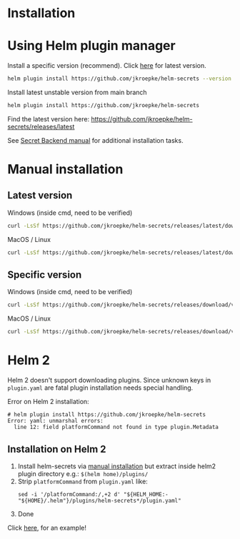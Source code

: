 # Installation

# Using Helm plugin manager

Install a specific version (recommend). Click [here](https://github.com/jkroepke/helm-secrets/releases/latest) for latest version.
```bash
helm plugin install https://github.com/jkroepke/helm-secrets --version v4.4.2
```

Install latest unstable version from main branch
```bash
helm plugin install https://github.com/jkroepke/helm-secrets
```

Find the latest version here: https://github.com/jkroepke/helm-secrets/releases/latest

See [Secret Backend manual](https://github.com/jkroepke/helm-secrets/wiki/Secret-Backends#list-of-implemented-secret-backends) for additional installation tasks.

# Manual installation

## Latest version

Windows (inside cmd, need to be verified)
```bash
curl -LsSf https://github.com/jkroepke/helm-secrets/releases/latest/download/helm-secrets.tar.gz | tar -C "%APPDATA%\helm\plugins" -xzf-
```
MacOS / Linux
```bash
curl -LsSf https://github.com/jkroepke/helm-secrets/releases/latest/download/helm-secrets.tar.gz | tar -C "$(helm env HELM_PLUGINS)" -xzf-
```

## Specific version

Windows (inside cmd, need to be verified)
```bash
curl -LsSf https://github.com/jkroepke/helm-secrets/releases/download/v3.12.0/helm-secrets.tar.gz | tar -C "%APPDATA%\helm\plugins" -xzf-
```
MacOS / Linux
```bash
curl -LsSf https://github.com/jkroepke/helm-secrets/releases/download/v3.12.0/helm-secrets.tar.gz | tar -C "$(helm env HELM_PLUGINS)" -xzf-
```

# Helm 2

Helm 2 doesn't support downloading plugins. Since unknown keys in `plugin.yaml` are fatal plugin installation needs special handling.

Error on Helm 2 installation:

```
# helm plugin install https://github.com/jkroepke/helm-secrets
Error: yaml: unmarshal errors:
  line 12: field platformCommand not found in type plugin.Metadata
```

## Installation on Helm 2

1. Install helm-secrets via [manual installation](#manual-installation) but extract inside helm2 plugin directory e.g.: `$(helm home)/plugins/`
2. Strip `platformCommand` from `plugin.yaml` like:
   ```
   sed -i '/platformCommand:/,+2 d' "${HELM_HOME:-"${HOME}/.helm"}/plugins/helm-secrets*/plugin.yaml"
   ```
3. Done

Click [here](https://github.com/adorsys-containers/ci-helm/blob/f9a8a5bf8953ab876266ca39ccbdb49228e9f117/images/2.17/Dockerfile#L91), for an example!
